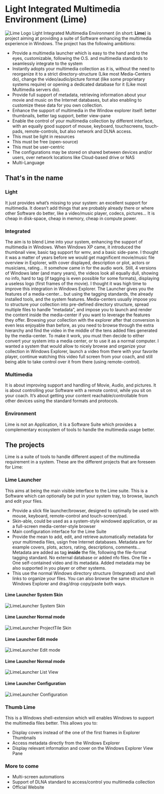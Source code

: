 # Light Integrated Multimedia Environment (Lime) 
![Lime Logo](https://github.com/Starwer/Lime/blob/master/Documents/Icons/Lime%20Icon.svg "Lime Logo")
Light Integrated Multimedia Environment (in short: **Lime**) is project aiming at providing a suite of Software enhancing the multimedia experience in Windows.
The project has the following ambitions:
- Provide a multimedia launcher which is easy to the hand and to the eyes, customizable, following the O.S. and multimedia standards to seamlessly integrate to the system
- Instantly adopts your multimedia collection as it is, without the need to reorganize it to a strict directory-structure (Like most Media-Centers do), change the video/audio/picture format (like some proprietary systems require) or opening a dedicated database for it (Like most Multimedia servers do).
- Provide full support of metadata, retrieving information about your movie and music on the Internet databases, but also enabling to customize these data for you own collection.
- Enhance the support of multimedia in the Window explorer itself: better thumbnails, better tag support, better view-pane
- Enable the control of your multimedia collection by different interface, with an equally good support of mouse, keyboard, touchscreens, touch-pads, remote-controls, but also network and DLNA access. 
- This must be light in resources
- This must be free (open-source)
- This must be user-centric
- The configurations may be stored on shared between devices and/or users, over network locations like Cloud-based drive or NAS
- Multi-Language

## That's in the name

### Light
It just provides what’s missing to your system: an excellent support for multimedia. It doesn’t add things that are probably already there or where other Software do better, like a video/music player, codecs, pictures... 
It is cheap in disk-space, cheap in memory, cheap in compute power.

### Integrated
The aim is to blend Lime into your system, enhancing the support of multimedia in Windows. When Windows XP came, it introduced the thumbnail view, basic tag support for wmv, and a basic side-pane. I thought it was a matter of years before we would get magnificent movie/music file overview in Explorer, with cover displayed, description or plot, actors or musicians, rating… It somehow came in for the audio work. Still, 4 versions of Windows later (and many years), the videos look all equally dull, showing no info, hard to tag (if tagging is even possible for some formats), displaying a useless logo (first frames of the movie). I thought it was high time to improve this integration in Windows Explorer.
The Launcher gives you the features of a media-center… but using the tagging standards, the already installed tools, and the system features. Media-centers usually impose you to structure your collection into pre-defined directory structure, spread multiple files to handle “metadata”, and impose you to launch and render the content inside the media-center if you want to leverage the features they offer. Browsing your collection with the explorer after that conversion is even less enjoyable than before, as you need to browse through the extra hierarchy and find the video in the middle of the tens added files generated by the media-center. To make it work, you must then decide to either convert your system into a media center, or to use it as a normal computer.
I wanted a system that would allow to nicely browse and organize your collection in Windows Explorer, launch a video from there with your favorite player, continue watching this video full screen from your coach, and still being able to take control over it from there (using remote-control).

### Multimedia
It is about improving support and handling of Movie, Audio, and pictures. It is about controlling your Software with a remote control, while you sit on your coach. It’s about getting your content reachable/controllable from other devices using the standard formats and protocols.

### Environment
Lime is not an Application, it is a Software Suite which provides a complementary ecosystem of tools to handle the multimedia usage better.

## The projects
Lime is a suite of tools to handle different aspect of the multimedia requirement in a system. These are the different projects that are foreseen for Lime:

### Lime Launcher
This aims at being the main visible interface to the Lime suite. This is a Software which can optionally be put in your system tray, to browse, launch and edit your files.

- Provide a slick file launcher/browser, designed to optimally be used with mouse, keyboard, remote-control and touch-screen/pad.
- Skin-able, could be used as a system-style windowed application, or as a full-screen media-center-style browser 
- Main configuration interface for the Lime Suite
- Provide the mean to add, edit, and retrieve automatically metadata for your multimedia files, usign free Internet databases. Metadata are for example covers, plots, actors, rating, descriptions, comments… Metadata are added as tag **inside** the file, following the file-format tagging standard. No external database or added nfo files. One file = One self-contained video and its metadata. Added metadata may be also supported in you player or other systems. 
- This use the normal Windows directory structure (Integrated) and shell links to organize your files. You can also browse the same structure in Windows Explorer and drag/drop copy/paste both ways.

#### Lime Launcher System Skin
![LimeLauncher System Skin](https://github.com/Starwer/Lime/blob/master/Documents/Screenshots/LimeLauncher%20System%20Skin.jpg "Lime Launcher System Skin")

#### Lime Launcher Normal mode
![LimeLauncher ProjectTile Skin](https://github.com/Starwer/Lime/blob/master/Documents/Screenshots/LimeLauncher%20Normal%20mode.jpg "Lime Launcher Normal mode")

#### Lime Launcher Edit mode
![LimeLauncher Edit mode](https://github.com/Starwer/Lime/blob/master/Documents/Screenshots/LimeLauncher%20Edit%20mode.jpg "Lime Launcher Edit mode")

#### Lime Launcher Normal mode
![LimeLauncher List View](https://github.com/Starwer/Lime/blob/master/Documents/Screenshots/LimeLauncher%20List%20view.jpg "Lime Launcher List View")

#### Lime Launcher Configuration
![LimeLauncher Configuration](https://github.com/Starwer/Lime/blob/master/Documents/Screenshots/LimeLauncher%20Configuration.jpg "Lime Launcher Configuration")

### Thumb Lime
This is a Windows shell-extension which will enables Windows to support the multimedia files better. This allows you to:
- Display covers instead of the one of the first frames in Explorer Thumbnails
- Access metadata directly from the Windows Explorer
- Display relevant information and cover on the Windows Explorer View Pane

### More to come

- Multi-screen automations
- Support of DLNA standard to access/control you multimedia collection
- Official Website


